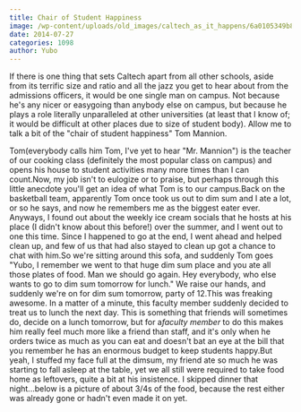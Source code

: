 ```yaml
---
title: Chair of Student Happiness
image: /wp-content/uploads/old_images/caltech_as_it_happens/6a0105349b8251970b01a73df3db2b970d.jpg
date: 2014-07-27
categories: 1098
author: Yubo
---
```


If there is one thing that sets Caltech apart from all other schools, aside from its terrific size and ratio and all the jazz you get to hear about from the admissions officers, it would be one single man on campus. Not because he's any nicer or easygoing than anybody else on campus, but because he plays a role literally unparalleled at other universities (at least that I know of; it would be difficult at other places due to size of student body). Allow me to talk a bit of the "chair of student happiness" Tom Mannion.

Tom(everybody calls him Tom, I've yet to hear "Mr. Mannion") is the teacher of our cooking class (definitely the most popular class on campus) and opens his house to student activities many more times than I can count.Now, my job isn't to eulogize or to praise, but perhaps through this little anecdote you'll get an idea of what Tom is to our campus.Back on the basketball team, apparently Tom once took us out to dim sum and I ate a lot, or so he says, and now he remembers me as the biggest eater ever. Anyways, I found out about the weekly ice cream socials that he hosts at his place (I didn't know about this before!) over the summer, and I went out to one this time. Since I happened to go at the end, I went ahead and helped clean up, and few of us that had also stayed to clean up got a chance to chat with him.So we're sitting around this sofa, and suddenly Tom goes "Yubo, I remember we went to that huge dim sum place and you ate all those plates of food. Man we should go again. Hey everybody, who else wants to go to dim sum tomorrow for lunch." We raise our hands, and suddenly we're on for dim sum tomorrow, party of 12.This was freaking awesome. In a matter of a minute, this faculty member suddenly decided to treat us to lunch the next day. This is something that friends will sometimes do, decide on a lunch tomorrow, but for a*faculty member* to do this makes him really feel much more like a friend than staff, and it's only when he orders twice as much as you can eat and doesn't bat an eye at the bill that you remember he has an enormous budget to keep students happy.But yeah, I stuffed my face full at the dimsum, my friend ate so much he was starting to fall asleep at the table, yet we all still were required to take food home as leftovers, quite a bit at his insistence. I skipped dinner that night...below is a picture of about 3/4s of the food, because the rest either was already gone or hadn't even made it on yet.

